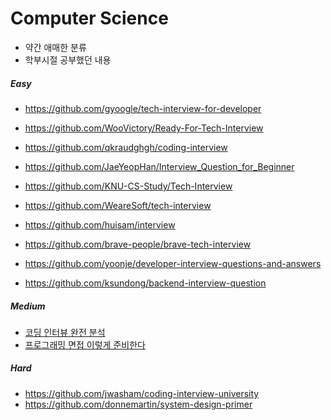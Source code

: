 # Computer Science

* 약간 애매한 분류
* 학부시절 공부했던 내용



##### Easy

- https://github.com/gyoogle/tech-interview-for-developer

- https://github.com/WooVictory/Ready-For-Tech-Interview

- https://github.com/qkraudghgh/coding-interview

- https://github.com/JaeYeopHan/Interview_Question_for_Beginner

- https://github.com/KNU-CS-Study/Tech-Interview

- https://github.com/WeareSoft/tech-interview

- https://github.com/huisam/interview

- https://github.com/brave-people/brave-tech-interview

- https://github.com/yoonje/developer-interview-questions-and-answers

- https://github.com/ksundong/backend-interview-question

##### Medium

- [코딩 인터뷰 완전 분석](https://www.aladin.co.kr/shop/wproduct.aspx?ItemId=115116545)
- [프로그래밍 면접 이렇게 준비한다](https://www.aladin.co.kr/shop/wproduct.aspx?ISBN=K172635329&start=pnaver_02)

##### Hard

- https://github.com/jwasham/coding-interview-university
- https://github.com/donnemartin/system-design-primer

## 